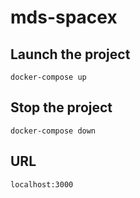 # mds-spacex

## Launch the project
```
docker-compose up
```

## Stop the project
```
docker-compose down
```

## URL
```
localhost:3000
```